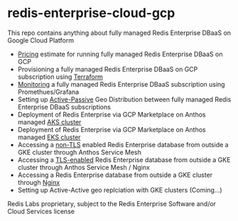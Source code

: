 # redis-enterprise-cloud-gcp

This repo contains anything about fully managed Redis Enterprise DBaaS on Google Cloud Platform

* [Pricing](/pricing/pricing.md) estimate for running fully managed Redis Enterprise DBaaS on GCP
* Provisioning a fully managed Redis Enterprise DBaaS on GCP subscription using [Terraform](/terraform//terraform.md)
* [Monitoring](/monitoring//monitoring.md) a fully managed Redis Enterprise DBaaS subscription using Promethues/Grafana
* Setting up [Active-Passive](/active-passive//active-passive-geo-distribution.md) Geo Distribution between fully managed Redis Enterprise DBaaS subscriptions
* Deployment of Redis Enterprise via GCP Marketplace on Anthos managed [AKS cluster](/marketplace/aks/aks-deploy.md)
* Deployment of Redis Enterprise via GCP Marketplace on Anthos managed [EKS cluster](/marketplace/eks/eks-deploy.md)
* Accessing a [non-TLS](/gke/access-via-asm-non-tls/README.md) enabled Redis Enterprise database from outside a GKE cluster through Anthos Service Mesh
* Accessing a [TLS-enabled](/gke/access-via-asm-ingress/README.md) Redis Enterprise database from outside a GKE cluster through Anthos Service Mesh / Nginx
* Accessing a Redis Enterprise database from outside a GKE cluster through [Nginx](/gke/access-via-nginx/README.md)
* Setting up Active-Active geo replciation with GKE clusters (Coming...)

  
Redis Labs proprietary, subject to the Redis Enterprise Software and/or Cloud Services license
